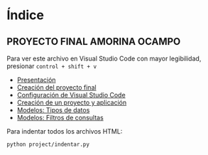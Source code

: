 # Índice

## PROYECTO FINAL AMORINA OCAMPO

Para ver este archivo en Visual Studio Code con mayor legibilidad, presionar `control + shift + v`

- [Presentación](docs/Presentacion.md)
- [Creación del proyecto final](docs/ProyectoFinal._Creacion.md)
- [Configuración de Visual Studio Code](docs/VSCode.__Configuracion)
- [Creación de un proyecto y aplicación](docs/Proyecto.__Creacion.md)
- [Modelos: Tipos de datos](docs/Modelos.__Tipos_de_datos.md)
- [Modelos: Filtros de consultas](docs/Modelos.__Filtros.md)

Para indentar todos los archivos HTML:

`python project/indentar.py`
